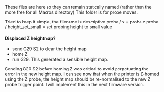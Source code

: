 These files are here so they can remain statically named (rather than the more free for all Macros directory)
This folder is for probe moves.

Tried to keep it simple, the filename is descriptive
probe / x = probe x
probe / height_set_small = set probing height to small value

#### Displaced Z heightmap?

 * send G29 S2 to clear the height map
 * home Z
 * run G29. This generated a sensible height map.

Sending G29 S2 before homing Z was critical to avoid perpetuating the error in the new height map. I can see now that when the printer is Z-homed using the Z probe, the height map should be re-normalised to the new Z probe trigger point. I will implement this in the next firmware version.